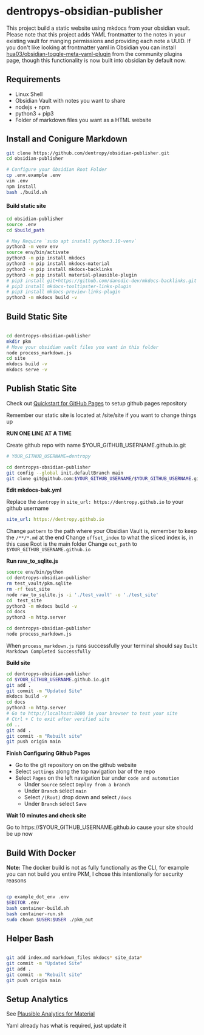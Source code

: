 # dentropys-obsidian-publisher

This project build a static website using mkdocs from your obsidian vault. Please note that this project adds YAML frontmatter to the notes in your existing vault for manging permissions and providing each note a UUID. If you don't like looking at frontmatter yaml in Obsidian you can install [hua03/obsidian-toggle-meta-yaml-plugin](https://github.com/hua03/obsidian-toggle-meta-yaml-plugin) from the community plugins page, though this functionality is now built into obsidian by default now.

## Requirements

* Linux Shell
* Obsidian Vault with notes you want to share
* nodejs + npm
* python3 + pip3
* Folder of markdown files you want as a HTML website

## Install and Conigure Markdown

``` bash
git clone https://github.com/dentropy/obsidian-publisher.git
cd obsidian-publisher

# Configure your Obsidian Root Folder
cp .env.example .env
vim .env
npm install
bash ./build.sh

```

#### Build static site
``` bash
cd obsidian-publisher
source .env
cd $build_path

# May Require `sudo apt install python3.10-venv`
python3 -m venv env
source env/bin/activate
python3 -m pip install mkdocs
python3 -m pip install mkdocs-material
python3 -m pip install mkdocs-backlinks
python3 -m pip install material-plausible-plugin
# pip3 install git+https://github.com/danodic-dev/mkdocs-backlinks.git
# pip3 install mkdocs-tooltipster-links-plugin
# pip3 install mkdocs-preview-links-plugin
python3 -m mkdocs build -v
```

## Build Static Site

``` bash

cd dentropys-obsidian-publisher
mkdir pkm
# Move your obsidian vault files you want in this folder
node process_markdown.js
cd site
mkdocs build -v
mkdocs serve -v

```

## Publish Static Site

Check out [Quickstart for GitHub Pages](https://docs.github.com/en/pages/quickstart) to setup github pages repository

Remember our static site is located at /site/site if you want to change things up

**RUN ONE LINE AT A TIME**

Create github repo with name $YOUR_GITHUB_USERNAME.github.io.git

``` bash
# YOUR_GITHUB_USERNAME=dentropy

cd dentropys-obsidian-publisher
git config --global init.defaultBranch main
git clone git@github.com:$YOUR_GITHUB_USERNAME/$YOUR_GITHUB_USERNAME.github.io.git
```

**Edit mkdocs-bak.yml**

Replace the `dentropy` in `site_url: https://dentropy.github.io` to your github username

``` yaml
site_url: https://dentropy.github.io
```

Change `pattern` to the path where your Obsidian Vault is, remember to keep the `/**/*.md` at the end
Change `offset_index` to what the sliced index is, in this case Root is the main folder
Change `out_path` to `$YOUR_GITHUB_USERNAME.github.io`

**Run raw_to_sqlite.js**

``` bash
source env/bin/python
cd dentropys-obsidian-publisher
rm test_vault/pkm.sqlite
rm -rf test_site
node raw_to_sqlite.js -i './test_vault' -o './test_site'
cd  test_site
python3 -m mkdocs build -v
cd docs
python3 -m http.server
```


``` bash
cd dentropys-obsidian-publisher
node process_markdown.js
```

When `process_markdown.js` runs successfully your terminal should say `Built Markdown Completed Successfully`

**Build site**

``` bash
cd dentropys-obsidian-publisher
cd $YOUR_GITHUB_USERNAME.github.io.git
git add .
git commit -m "Updated Site"
mkdocs build -v
cd docs
python3 -m http.server
# Go to http://localhost:8000 in your browser to test your site
# Ctrl + C to exit after verified site
cd ..
git add .
git commit -m "Rebuilt site"
git push origin main
```

**Finish Configuring Github Pages**

* Go to the git repository on on the github website
* Select `settings` along the top navigation bar of the repo
* Select `Pages` on the left navigation bar under `code and automation`
  * Under `Source` select `Deploy from a branch`
  * Under `Branch` select `main`
  * Select `/(Root)` drop down and select `/docs`
  * Under `Branch` select `Save`

**Wait 10 minutes and check site**

Go to https://$YOUR_GITHUB_USERNAME.github.io cause your site should be up now

## Build With Docker

**Note:** The docker build is not as fully functionally as the CLI, for example you can not build you entire PKM, I chose this intentionally for security reasons

``` bash

cp example_dot_env .env
$EDITOR .env
bash container-build.sh
bash container-run.sh
sudo chown $USER:$USER ./pkm_out
```

## Helper Bash

``` bash

git add index.md markdown_files mkdocs* site_data*
git commit -m "Updated Site"
git add .
git commit -m "Rebuilt site"
git push origin main

```

## Setup Analytics

See [Plausible Analytics for Material](https://material-plausible-plugin.ale.sh/)

Yaml already has what is required, just update it
